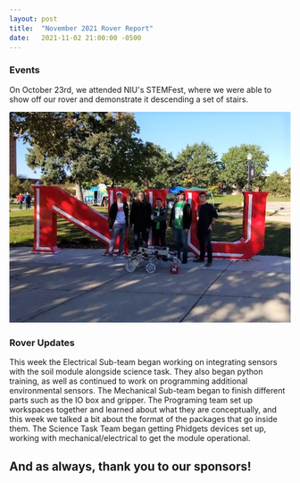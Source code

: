 ```yaml
---
layout: post
title:  "November 2021 Rover Report"
date:   2021-11-02 21:00:00 -0500
---
```


### Events
On October 23rd, we attended NIU's STEMFest, where we were able to show off our rover and demonstrate it descending a set of stairs. 

![NIU students and their rover](/assets/images/2021-stemfest.jpg)

### Rover Updates
This week the Electrical Sub-team began working on integrating sensors with the soil module alongside science task. They also began python training, as well as continued to work on programming additional environmental sensors. The Mechanical Sub-team began to finish different parts such as the IO box and gripper. The Programing team set up workspaces together and learned about what they are conceptually, and this week we talked a bit about the format of the packages that go inside them. The Science Task Team began getting Phidgets devices set up, working with mechanical/electrical to get the module operational. 

## And as always, thank you to our sponsors!

